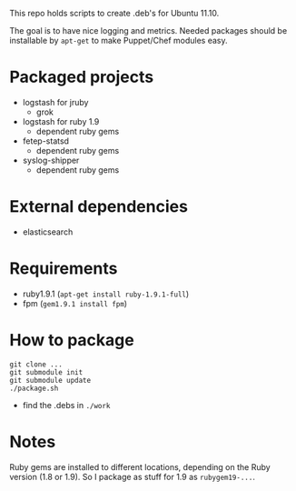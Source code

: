 This repo holds scripts to create .deb's for Ubuntu 11.10.

The goal is to have nice logging and metrics. Needed packages should
be installable by `apt-get` to make Puppet/Chef modules easy.

# Packaged projects

- logstash for jruby
    - grok
- logstash for ruby 1.9
    - dependent ruby gems
- fetep-statsd
    - dependent ruby gems
- syslog-shipper
    - dependent ruby gems

# External dependencies

- elasticsearch

# Requirements

- ruby1.9.1 (`apt-get install ruby-1.9.1-full`)
- fpm (`gem1.9.1 install fpm`)

# How to package

    git clone ...
    git submodule init
    git submodule update
    ./package.sh

- find the .debs in `./work`

# Notes

Ruby gems are installed to different locations, depending on the Ruby
version (1.8 or 1.9). So I package as stuff for 1.9 as
`rubygem19-...`.
